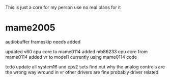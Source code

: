 This is just a core for my person use no real plans for it

# mame2005
audiobuffer frameskip needs added

updated v60 cpu core to mame0114
added mb86233 cpu core from mame0114
added vr to model1 currently using mame0114 code


todo
update all system16 and cps2 sets
find out why the analog controls are the wrong way wround in vr other drivers are fine probably driver related
